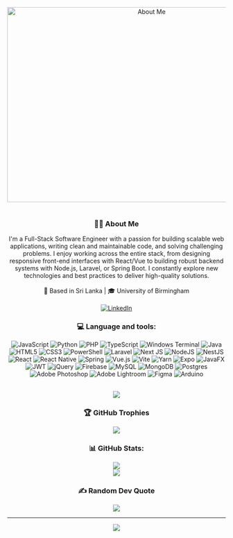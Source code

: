 <div align="center" justify="center" font-family="Poppins">
<div align="center" >
  <img src="https://miro.medium.com/v2/resize:fit:1100/format:webp/1*gReLR6hZjwyBxHmfLN1AVw.gif" alt="About Me" width="650" height="450" />
</div><br>

### 👩‍💻 About Me
I'm a Full-Stack Software Engineer with a passion for building scalable web applications, writing clean and maintainable code, and solving challenging problems. I enjoy working across the entire stack, from designing responsive front-end interfaces with React/Vue to building robust backend systems with Node.js, Laravel, or Spring Boot. I constantly explore new technologies and best practices to deliver high-quality solutions.<br><br>
📍 Based in Sri Lanka | 🎓 University of Birmingham <br><br>
[![LinkedIn](https://img.shields.io/badge/LinkedIn-%230077B5.svg?logo=linkedin&logoColor=white&logoWidth=40&label=Connect&style=for-the-badge)](https://www.linkedin.com/in/manilka-vinduwara-84358528a)

<!-- <div style="flex: 1; min-width: 40%; max-width: 40%; justify="start">

```javascript
const manilkavinduwara = {
    location: "Sri Lanka",
    education: "BSc(Hons) Software Engineering Higher Diploma",
    roles: ["Software Engineer Intern", "Full Stack Developer"],
    currentFocus: ["Web Development", "DevOps", "AI Development"],
    lifePhilosophy: "Delivering scalable and impactful solutions to drive innovation"
};
```
</div> -->

### 💻 Language and tools:
![JavaScript](https://img.shields.io/badge/javascript-%23323330.svg?style=for-the-badge&logo=javascript&logoColor=%23F7DF1E) ![Python](https://img.shields.io/badge/python-3670A0?style=for-the-badge&logo=python&logoColor=ffdd54) ![PHP](https://img.shields.io/badge/php-%23777BB4.svg?style=for-the-badge&logo=php&logoColor=white) ![TypeScript](https://img.shields.io/badge/typescript-%23007ACC.svg?style=for-the-badge&logo=typescript&logoColor=white) ![Windows Terminal](https://img.shields.io/badge/Windows%20Terminal-%234D4D4D.svg?style=for-the-badge&logo=windows-terminal&logoColor=white) ![Java](https://img.shields.io/badge/java-%23ED8B00.svg?style=for-the-badge&logo=openjdk&logoColor=white) ![HTML5](https://img.shields.io/badge/html5-%23E34F26.svg?style=for-the-badge&logo=html5&logoColor=white) ![CSS3](https://img.shields.io/badge/css3-%231572B6.svg?style=for-the-badge&logo=css3&logoColor=white) ![PowerShell](https://img.shields.io/badge/PowerShell-%235391FE.svg?style=for-the-badge&logo=powershell&logoColor=white) ![Laravel](https://img.shields.io/badge/laravel-%23FF2D20.svg?style=for-the-badge&logo=laravel&logoColor=white) ![Next JS](https://img.shields.io/badge/Next-black?style=for-the-badge&logo=next.js&logoColor=white) ![NodeJS](https://img.shields.io/badge/node.js-6DA55F?style=for-the-badge&logo=node.js&logoColor=white) ![NestJS](https://img.shields.io/badge/nestjs-%23E0234E.svg?style=for-the-badge&logo=nestjs&logoColor=white) ![React](https://img.shields.io/badge/react-%2320232a.svg?style=for-the-badge&logo=react&logoColor=%2361DAFB) ![React Native](https://img.shields.io/badge/react_native-%2320232a.svg?style=for-the-badge&logo=react&logoColor=%2361DAFB) ![Spring](https://img.shields.io/badge/spring-%236DB33F.svg?style=for-the-badge&logo=spring&logoColor=white) ![Vue.js](https://img.shields.io/badge/vue.js-%2335495e.svg?style=for-the-badge&logo=vuedotjs&logoColor=%234FC08D) ![Vite](https://img.shields.io/badge/vite-%23646CFF.svg?style=for-the-badge&logo=vite&logoColor=white) ![Yarn](https://img.shields.io/badge/yarn-%232C8EBB.svg?style=for-the-badge&logo=yarn&logoColor=white) ![Expo](https://img.shields.io/badge/expo-1C1E24?style=for-the-badge&logo=expo&logoColor=#D04A37) ![JavaFX](https://img.shields.io/badge/javafx-%23FF0000.svg?style=for-the-badge&logo=javafx&logoColor=white) ![JWT](https://img.shields.io/badge/JWT-black?style=for-the-badge&logo=JSON%20web%20tokens) ![jQuery](https://img.shields.io/badge/jquery-%230769AD.svg?style=for-the-badge&logo=jquery&logoColor=white) ![Firebase](https://img.shields.io/badge/firebase-a08021?style=for-the-badge&logo=firebase&logoColor=ffcd34) ![MySQL](https://img.shields.io/badge/mysql-4479A1.svg?style=for-the-badge&logo=mysql&logoColor=white) ![MongoDB](https://img.shields.io/badge/MongoDB-%234ea94b.svg?style=for-the-badge&logo=mongodb&logoColor=white) ![Postgres](https://img.shields.io/badge/postgres-%23316192.svg?style=for-the-badge&logo=postgresql&logoColor=white) ![Adobe Photoshop](https://img.shields.io/badge/adobe%20photoshop-%2331A8FF.svg?style=for-the-badge&logo=adobe%20photoshop&logoColor=white) ![Adobe Lightroom](https://img.shields.io/badge/Adobe%20Lightroom-31A8FF.svg?style=for-the-badge&logo=Adobe%20Lightroom&logoColor=white) ![Figma](https://img.shields.io/badge/figma-%23F24E1E.svg?style=for-the-badge&logo=figma&logoColor=white) ![Arduino](https://img.shields.io/badge/-Arduino-00979D?style=for-the-badge&logo=Arduino&logoColor=white)<br><br>

<div align="center">
  <img src="https://visitor-badge.laobi.icu/badge?page_id=mvinduwara.mvinduwara&"  />
</div>

### 🏆 GitHub Trophies
![](https://github-profile-trophy.vercel.app/?username=mvinduwara&theme=default&no-frame=false&no-bg=false&margin-w=4)

### 📊 GitHub Stats:
![](https://nirzak-streak-stats.vercel.app/?user=mvinduwara&theme=dark&hide_border=true)<br/>
![](https://github-readme-stats.vercel.app/api/top-langs/?username=mvinduwara&theme=dark&hide_border=true&include_all_commits=true&count_private=false&layout=compact)

### ✍️ Random Dev Quote
![](https://quotes-github-readme.vercel.app/api?type=vetical&theme=gruvbox)

---
[![](https://visitcount.itsvg.in/api?id=mvinduwara&icon=2&color=1)](https://visitcount.itsvg.in)

<!-- Proudly created with GPRM ( https://gprm.itsvg.in ) -->
</div>

